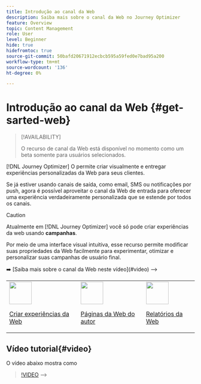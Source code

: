 ```yaml
---
title: Introdução ao canal da Web
description: Saiba mais sobre o canal da Web no Journey Optimizer
feature: Overview
topic: Content Management
role: User
level: Beginner
hide: true
hidefromtoc: true
source-git-commit: 50bafd20671912ecbcb595a59fed0e7bad95a200
workflow-type: tm+mt
source-wordcount: '136'
ht-degree: 0%

---
```


# Introdução ao canal da Web {#get-sarted-web}

>[!AVAILABILITY]
>
>O recurso de canal da Web está disponível no momento como um beta somente para usuários selecionados.

[!DNL Journey Optimizer] O permite criar visualmente e entregar experiências personalizadas da Web para seus clientes.

Se já estiver usando canais de saída, como email, SMS ou notificações por push, agora é possível aproveitar o canal da Web de entrada para oferecer uma experiência verdadeiramente personalizada que se estende por todos os canais.

>[!CAUTION]
>
>Atualmente em [!DNL Journey Optimizer] você só pode criar experiências da web usando **campanhas**.

Por meio de uma interface visual intuitiva, esse recurso permite modificar suas propriedades da Web facilmente para experimentar, otimizar e personalizar suas campanhas de usuário final.

<!-->
➡️ [Saiba mais sobre o canal da Web neste vídeo](#video)
—>

<table>
<tr>
<td><img src="../assets/do-not-localize/icon_assets.svg" width="60px"><p><a href="create-web.md">Criar experiências da Web</a></p></td>
<td><img src="../assets/do-not-localize/icon_design.svg" width="60px"><p><a href="author-web.md">Páginas da Web do autor</a></p></td>
<td><img src="../assets/do-not-localize/monitor.svg" width="60px"><p><a href="web-report.md">Relatórios da Web</a></p></td>
</tr>
</table>

<!-->
## Vídeo tutorial{#video}

O vídeo abaixo mostra como

>[!VIDEO]()
—>